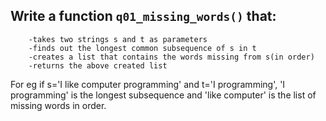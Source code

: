 ## Write a function `q01_missing_words()` that:

        -takes two strings s and t as parameters
        -finds out the longest common subsequence of s in t
        -creates a list that contains the words missing from s(in order)
        -returns the above created list
        
For eg if s='I like computer programming' and t='I programming', 'I programming' is the longest subsequence and 'like computer' is the list of missing words in order.        